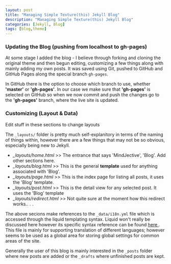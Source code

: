 ```yaml
---
layout: post
title: "Managing Simple Texture(this) Jekyll Blog"
description: "Managing Simple Texture(this) Jekyll Blog"
categories: [Jekyll, Blog]
tags: [blog,theme]
---
```


### Updating the Blog (pushing from localhost to gh-pages)

At some stage I added the blog - I believe through forking and cloning the original theme and then begun editing, customizing a few things along with mainly adding my own posts. It was saved using Git, pushed to GitHub and GitHub Pages along the special branch `gh-pages`.

In GitHub there is the option to choose which branch to use, whether **'master'** or **'gh-pages'**. In our case we make sure that **'gh-pages'** is selected on GitHub so when we now commit and push the changes go to the **'gh-pages'** branch, where the live site is updated.

### Customizing (Layout & Data)

Edit stuff in these sections to change layouts 

The `_layouts/` folder is pretty much self-explanitory in terms of the naming of things within, however there are a few things that may not be so obvious, especially being new to Jekyll.

* *_layouts/home.html* >> The entrance that says 'MindJective', 'Blog'. Add other sections here.
* *_layouts/blog.html* >> This is the general **template** used for anything associated with 'Blog'.
* *_layouts/page.html* >> This is the index page for listing all posts, it uses the 'Blog' template.
* *_layouts/post.html* >> This is the detail view for any selected post. It uses the 'Blog' template
* *_layouts/redirect.html* >> Not quite sure at the moment how this redirect works.. . . 

The above secions make references to the `_data/i18n.yml` file which is accessed through the liquid templating syntax. Liquid won't really be discussed here however its specific syntax reference can be found [ here ](https://shopify.github.io/liquid/). This file is mainly for supporting translation of different languages; however seems to be used as a global area for storing global settings for common areas of the site.

Generally the user of this blog is mainly interested in the `_posts` folder where new posts are added or the `_drafts` where unfinished posts are kept.

